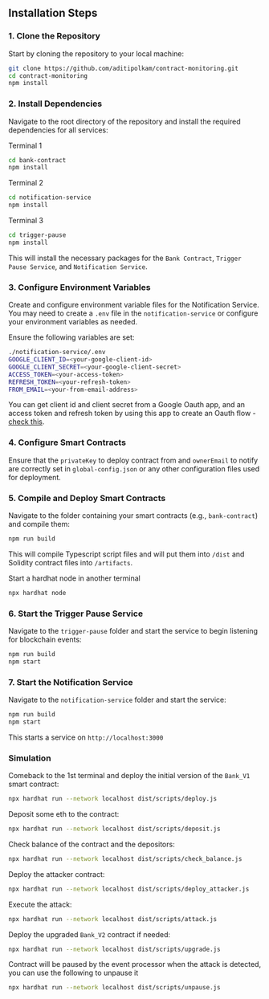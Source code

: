 ## Installation Steps

### **1. Clone the Repository**

Start by cloning the repository to your local machine:

```bash
git clone https://github.com/aditipolkam/contract-monitoring.git
cd contract-monitoring
npm install
```

### **2. Install Dependencies**

Navigate to the root directory of the repository and install the required dependencies for all services:

Terminal 1

```bash
cd bank-contract
npm install
```

Terminal 2

```bash
cd notification-service
npm install
```

Terminal 3

```bash
cd trigger-pause
npm install
```

This will install the necessary packages for the `Bank Contract`, `Trigger Pause Service`, and `Notification Service`.

### **3. Configure Environment Variables**

Create and configure environment variable files for the Notification Service. You may need to create a `.env` file in the `notification-service` or configure your environment variables as needed.

Ensure the following variables are set:

```bash
./notification-service/.env
GOOGLE_CLIENT_ID=<your-google-client-id>
GOOGLE_CLIENT_SECRET=<your-google-client-secret>
ACCESS_TOKEN=<your-access-token>
REFRESH_TOKEN=<your-refresh-token>
FROM_EMAIL=<your-from-email-address>
```

You can get client id and client secret from a Google Oauth app, and an access token and refresh token by using this app to create an Oauth flow - [check this](https://developers.google.com/identity/protocols/oauth2/web-server#refresh).

### **4. Configure Smart Contracts**

Ensure that the `privateKey` to deploy contract from and `ownerEmail` to notify are correctly set in `global-config.json` or any other configuration files used for deployment.

### **5. Compile and Deploy Smart Contracts**

Navigate to the folder containing your smart contracts (e.g., `bank-contract`) and compile them:

```bash
npm run build
```

This will compile Typescript script files and will put them into `/dist` and Solidity contract files into `/artifacts`.

Start a hardhat node in another terminal

```bash
npx hardhat node
```

### **6. Start the Trigger Pause Service**

Navigate to the `trigger-pause` folder and start the service to begin listening for blockchain events:

```bash
npm run build
npm start
```

### **7. Start the Notification Service**

Navigate to the `notification-service` folder and start the service:

```bash
npm run build
npm start
```

This starts a service on `http://localhost:3000`

### Simulation

Comeback to the 1st terminal and deploy the initial version of the `Bank_V1` smart contract:

```bash
npx hardhat run --network localhost dist/scripts/deploy.js
```

Deposit some eth to the contract:

```bash
npx hardhat run --network localhost dist/scripts/deposit.js
```

Check balance of the contract and the depositors:

```bash
npx hardhat run --network localhost dist/scripts/check_balance.js
```

Deploy the attacker contract:

```bash
npx hardhat run --network localhost dist/scripts/deploy_attacker.js
```

Execute the attack:

```bash
npx hardhat run --network localhost dist/scripts/attack.js
```

Deploy the upgraded `Bank_V2` contract if needed:

```bash
npx hardhat run --network localhost dist/scripts/upgrade.js
```

Contract will be paused by the event processor when the attack is detected, you can use the following to unpause it

```bash
npx hardhat run --network localhost dist/scripts/unpause.js
```
